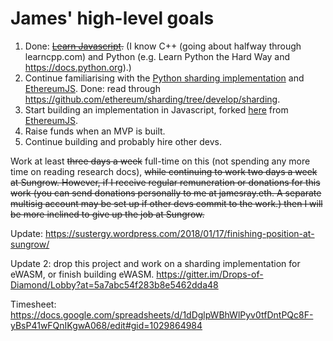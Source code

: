 # James' high-level goals
1. Done: ~~[Learn Javascript](https://developer.mozilla.org/en-US/docs/Web/JavaScript/Guide).~~  (I know C++ (going about halfway through learncpp.com) and Python (e.g. Learn Python the Hard Way and https://docs.python.org).)
2. Continue familiarising with the [Python sharding implementation](https://github.com/ethereum/py-evm/tree/sharding) and [EthereumJS](https://github.com/ethereumjs/ethereumjs-vm). Done: read through https://github.com/ethereum/sharding/tree/develop/sharding.
3. Start building an implementation in Javascript, forked [here](https://github.com/Drops-of-Diamond/ethereumjs-vm) from [EthereumJS](https://github.com/ethereumjs/ethereumjs-vm).
4. Raise funds when an MVP is built.
5. Continue building and probably hire other devs.

Work at least ~~three days a week~~ full-time on this (not spending any more time on reading research docs), ~~while continuing to work two days a week at Sungrow. However, if I receive regular remuneration or donations for this work (you can send donations personally to me at jamesray.eth. A separate multisig account may be set up if other devs commit to the work.) then I will be more inclined to give up the job at Sungrow.~~

Update: https://sustergy.wordpress.com/2018/01/17/finishing-position-at-sungrow/

Update 2: drop this project and work on a sharding implementation for eWASM, or finish building eWASM. https://gitter.im/Drops-of-Diamond/Lobby?at=5a7abc54f283b8e5462dda48

Timesheet: https://docs.google.com/spreadsheets/d/1dDglpWBhWlPyv0tfDntPQc8F-yBsP41wFQnIKgwA068/edit#gid=1029864984
